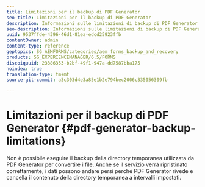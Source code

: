 ```yaml
---
title: Limitazioni per il backup di PDF Generator
seo-title: Limitazioni per il backup di PDF Generator
description: Informazioni sulle limitazioni di backup di PDF Generator.
seo-description: Informazioni sulle limitazioni di backup di PDF Generator.
uuid: 9537ffde-4396-46d1-81ea-edcd25923ffb
contentOwner: admin
content-type: reference
geptopics: SG_AEMFORMS/categories/aem_forms_backup_and_recovery
products: SG_EXPERIENCEMANAGER/6.5/FORMS
discoiquuid: 23386353-b2bf-49f1-947a-dd7587bba175
noindex: true
translation-type: tm+mt
source-git-commit: a3c303d4e3a85e1b2e794bec2006c335056309fb

---
```



# Limitazioni per il backup di PDF Generator {#pdf-generator-backup-limitations}

Non è possibile eseguire il backup della directory temporanea utilizzata da PDF Generator per convertire i file. Anche se il servizio verrà ripristinato correttamente, i dati possono andare persi perché PDF Generator rivede e cancella il contenuto della directory temporanea a intervalli impostati.
